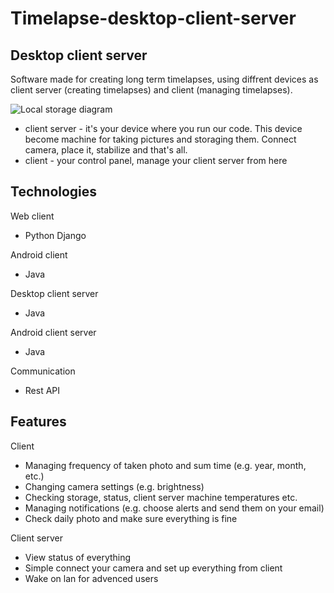 # Timelapse-desktop-client-server

## Desktop client server

Software made for creating long term timelapses, using diffrent devices as client server (creating timelapses) and client (managing timelapses).

![Local storage diagram](http://i.imgur.com/whu0w3w.png)

* client server - it's your device where you run our code. This device become machine for taking pictures and storaging them. Connect camera, place it, stabilize and that's all.
* client - your control panel, manage your client server from here

## Technologies

Web client
* Python Django

Android client
* Java

Desktop client server
* Java

Android client server
* Java

Communication
* Rest API

## Features

Client
* Managing frequency of taken photo and sum time (e.g. year, month, etc.) 
* Changing camera settings (e.g. brightness)
* Checking storage, status, client server machine temperatures etc. 
* Managing notifications (e.g. choose alerts and send them on your email)
* Check daily photo and make sure everything is fine

Client server
* View status of everything
* Simple connect your camera and set up everything from client
* Wake on lan for advenced users


